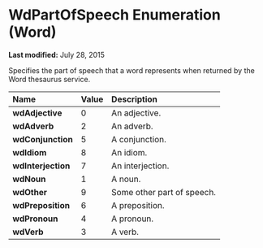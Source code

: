 
# WdPartOfSpeech Enumeration (Word)

 **Last modified:** July 28, 2015

Specifies the part of speech that a word represents when returned by the Word thesaurus service.


|**Name**|**Value**|**Description**|
|:-----|:-----|:-----|
| **wdAdjective**|0|An adjective.|
| **wdAdverb**|2|An adverb.|
| **wdConjunction**|5|A conjunction.|
| **wdIdiom**|8|An idiom.|
| **wdInterjection**|7|An interjection.|
| **wdNoun**|1|A noun.|
| **wdOther**|9|Some other part of speech.|
| **wdPreposition**|6|A preposition.|
| **wdPronoun**|4|A pronoun.|
| **wdVerb**|3|A verb.|
